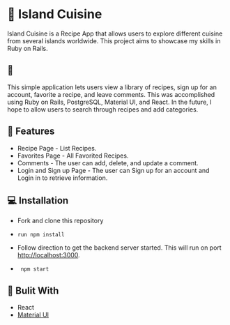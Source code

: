 #  :bento: Island Cuisine
Island Cuisine is a Recipe App that allows users to explore different cuisine from several islands worldwide. This project aims to showcase my skills in Ruby on Rails.

## :page_facing_up:

This simple application lets users view a library of recipes, sign up for an account, favorite a recipe, and leave comments. This was accomplished using Ruby on Rails, PostgreSQL, Material UI, and React. In the future, I hope to allow users to search through recipes and add categories. 

## :sparkler: Features

- Recipe Page - List Recipes.
- Favorites Page - All Favorited Recipes.
- Comments - The user can add, delete, and update a comment.
- Login and Sign up Page - The user can Sign up for an account   and Login in to retrieve information. 

## :computer: Installation

-  Fork and clone this repository

-   `run npm install `

-  Follow direction to get the backend server started. This will run on port [http://localhost:3000](http://localhost:3000).

- ` npm start`

## :file_folder: Bulit With
 - React 
 - [Material UI](https://mui.com/)